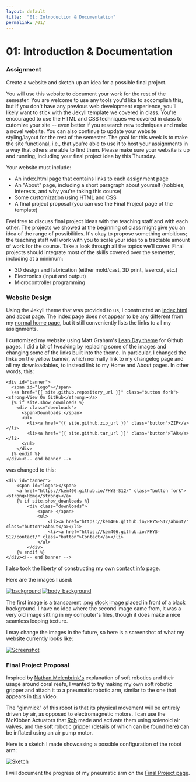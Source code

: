 ```yaml
---
layout: default
title:  "01: Introduction & Documentation"
permalink: /01/
---
```


# 01: Introduction & Documentation

### Assignment

Create a website and sketch up an idea for a possible final project.

You will use this website to document your work for the rest of the semester. You are welcome to use any tools you'd like to accomplish this, but if you don't have any previous web development experience, you'll likely want to stick with the Jekyll template we covered in class. You're encouraged to use the HTML and CSS techniques we covered in class to cutomize your site -- even better if you research new techniques and make a novel website. You can also continue to update your website styling/layout for the rest of the semester. The goal for this week is to make the site functional, i.e., that you're able to use it to host your assignments in a way that others are able to find them. Please make sure your website is up and running, including your final project idea by this Thursday.

Your website must include:

- An index.html page that contains links to each assignment page
- An "About" page, including a short paragraph about yourself (hobbies, interests, and why you're taking this course)
- Some customization using HTML and CSS
- A final project proposal (you can use the Final Project page of the template)

Feel free to discuss final project ideas with the teaching staff and with each other. The projects we showed at the beginning of class might give you an idea of the range of possibilities. It's okay to propose something ambitious; the teaching staff will work with you to scale your idea to a tractable amount of work for the course. Take a look through all the topics we'll cover. Final projects should integrate most of the skills covered over the semester, including at a minimum:

- 3D design and fabrication (either mold/cast, 3D print, lasercut, etc.)
- Electronics (input and output)
- Microcontroller programming

### Website Design

Using the Jekyll theme that was provided to us, I constructed an [index.html](https://kem406.github.io/PHYS-S12/index.html) and [about](https://kem406.github.io/PHYS-S12/about/) page. The index page does not appear to be any different from my [normal home page](https://kem406.github.io/PHYS-S12/), but it still conveniently lists the links to all my assignments.

I customized my website using Matt Graham's [Leap Day theme](https://pages-themes.github.io/leap-day/) for Github pages. I did a bit of tweaking by replacing some of the images and changing some of the links built into the theme. In particular, I changed the links on the yellow banner, which normally link to my changelog page and all my downloadables, to instead link to my Home and About pages. In other words, this:

```
<div id="banner">
  <span id="logo"></span>
  \<a href="{{ site.github.repository_url }}" class="button fork"><strong>View On GitHub</strong></a>
  {% if site.show_downloads %}
    <div class="downloads">
      <span>Downloads:</span>
      <ul>
        <li><a href="{{ site.github.zip_url }}" class="button">ZIP</a></li>
        <li><a href="{{ site.github.tar_url }}" class="button">TAR</a></li>
      </ul>
    </div>
  {% endif %}
</div><!-- end banner -->
```

was changed to this:

```
<div id="banner">
	<span id="logo"></span>
	<a href="https://kem406.github.io/PHYS-S12/" class="button fork"><strong>Home</strong></a>
	{% if site.show_downloads %}
		<div class="downloads">
			<span> </span>
			<ul>
				<li><a href="https://kem406.github.io/PHYS-S12/about/" class="button">About</a></li>
				<li><a href="https://kem406.github.io/PHYS-S12/contact/" class="button">Contact</a></li>
			</ul>
		</div>
	{% endif %}
</div><!-- end banner -->
```

I also took the liberty of constructing my own [contact info](https://kem406.github.io/PHYS-S12/contact/) page.

Here are the images I used:

[<img src="1.png" alt="background">](https://kem406.github.io/PHYS-S12/12/circuit.png)
[<img src="2.png" alt="body_background">](https://kem406.github.io/PHYS-S12/01/2.png)

The first image is a transparent .png [stock image](https://www.stickpng.com/img/nature/sea/ocean-waves) placed in front of a black background. I have no idea where the second image came from, it was a very old image sitting in my computer's files, though it does make a nice seamless looping texture.

I may change the images in the future, so here is a screenshot of what my website currently looks like:

[<img src="screenshot.png" alt="Screenshot">](https://kem406.github.io/PHYS-S12/01/screenshot.png)

### Final Project Proposal

Inspired by [Nathan Melenbrink's](http://nathanmelenbrink.com/) explanation of soft robotics and their usage around coral reefs, I wanted to try making my own soft robotic gripper and attach it to a pneumatic robotic arm, similar to the one that appears in [this](https://www.youtube.com/watch?v=P1lF_mJf8uo&t=1m11s) video.

The "gimmick" of this robot is that its physical movement will be entirely driven by air, as opposed to electromagnetic motors. I can use the McKibben Actuators that [Rob](https://roberthart56.github.io/SCFAB/SC_lab/) made and activate them using solenoid air valves, and the soft robotic gripper (details of which can be found [here](https://softroboticstoolkit.com/resources-for-educators/soft-gripper)) can be inflated using an air pump motor.  

Here is a sketch I made showcasing a possible configuration of the robot arm:

[<img src="sketch.jpg" alt="Sketch">](https://kem406.github.io/PHYS-S12/01/sketch.jpg)

I will document the progress of my pneumatic arm on the [Final Project page](https://kem406.github.io/PHYS-S12/12/).
